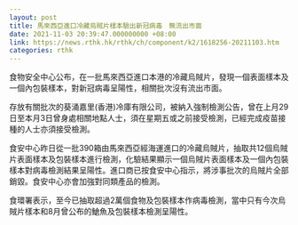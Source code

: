 ```yaml
---
layout: post
title: 馬來西亞進口冷藏烏賊片樣本驗出新冠病毒　無流出市面
date: 2021-11-03 20:39:47.000000000 +08:00
link: https://news.rthk.hk/rthk/ch/component/k2/1618256-20211103.htm
categories: rthk
---
```


食物安全中心公布，在一批馬來西亞進口本港的冷藏烏賊片，發現一個表面樣本及一個內包裝樣本，對新冠病毒呈陽性，相關批次沒有流出市面。

存放有關批次的葵涌嘉里(香港)冷庫有限公司，被納入強制檢測公告，曾在上月29日至本月3日曾身處相關地點人士，須在星期五或之前接受檢測，已經完成疫苗接種的人士亦須接受檢測。

食安中心昨日從一批390箱由馬來西亞經海運進口的冷藏烏賊片，抽取共12個烏賊片表面樣本及包裝樣本進行檢測，化驗結果顯示一個烏賊片表面樣本及一個內包裝樣本對病毒檢測結果呈陽性。進口商已按食安中心指示，將涉事批次的烏賊片全部銷毀。食安中心亦會加強對同類產品的檢測。

食環署表示，至今已抽取超過2萬個食物及包裝樣本作病毒檢測，當中只有今次烏賊片樣本和8月曾公布的䱽魚及包裝樣本檢測呈陽性。
